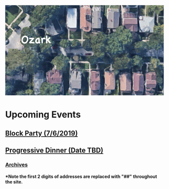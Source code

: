 ![Ozark](/assets/images/ozark.jpg "Ozark")
-----
# Upcoming Events
## [Block Party (7/6/2019)](/blockparty.html)
## [Progressive Dinner (Date TBD)](/progressivedinner.html)

### [Archives](/archived/)

#### *Note the first 2 digits of addresses are replaced with "##" throughout the site.
